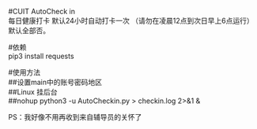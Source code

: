 #CUIT AutoCheck in<br> 
每日健康打卡
默认24小时自动打卡一次
（请勿在凌晨12点到次日早上6点运行）
默认全部否。

#依赖<br> 
pip3 install requests

#使用方法<br> 
##设置main中的账号密码地区<br> 
##Linux 挂后台<br> 
##nohup python3 -u AutoCheckin.py > checkin.log 2>&1 &<br> 


PS：我好像不用再收到来自辅导员的关怀了
